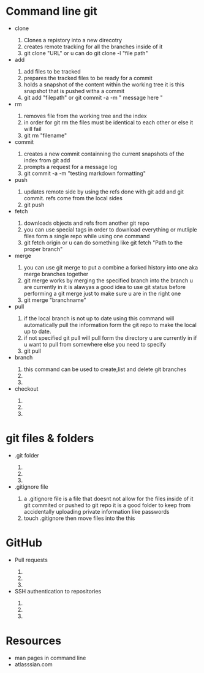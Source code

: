 <h1> Command line git </h1>
<ul>
<li>clone</li>
<ol>
    <li>Clones a repistory into a new direcotry</li>
    <li>creates remote tracking for all the branches inside of it</li>
    <li>git clone "URL" or u can do git clone -l "file path"</li>
</ol>
<li>add</li>
<ol>
    <li>add files to be tracked</li>
    <li>prepares the tracked files to be ready for a commit</li>
    <li>holds a snapshot of the content within the working tree it is this snapshot that is pushed witha a commit </li>
    <li>  git add "filepath" or git commit -a -m " message here "
</ol>
<li>rm</li>
<ol>
    <li>removes file from the working tree and the index</li>
    <li>in order for git rm the files must be identical to each other or else it will fail</li>
    <li>git rm "filename"</li>
</ol>
<li>commit</li>
<ol>
    <li>creates a new commit containning the current snapshots of the index from git add</li>
    <li>prompts a request for a message log</li>
    <li>git commit -a -m "testing markdown formatting"</li>
</ol>
<li>push</li>
<ol>
    <li>updates remote side by using the refs done with git add and git commit. refs come from the local sides</li>
    <li>git push</li>
</ol>
<li>fetch</li>
<ol>
    <li>downloads objects and refs from another git repo</li>
    <li>you can use special tags in order to download everything or mutliple files form a single repo while using one command</li>
    <li> git fetch origin or u can do something like git fetch "Path to the proper branch"</li>
</ol>
<li>merge</li>
<ol>
    <li>you can use git merge to put a combine a forked history into one aka merge branches together</li>
    <li>git merge works by merging the specified branch into the branch u are currently in it is alawyas a good idea to use git status before performing a git merge just to make sure u are in the right one</li>
    <li>git merge "branchname"</li>
</ol>
<li>pull</li>
<ol>
    <li>if the local branch is not up to date using this command will automatically pull the information form the git repo to make the local up to date.</li>
    <li> if not specified git pull will pull form the directory u are currently in if u want to pull from somewhere else you need to specify</li>
    <li>git pull </li>
    
    
</ol>
<li>branch</li>
<ol>
    <li>this command can be used to create,list and delete git branches</li>
    <li></li>
    <li></li>
</ol>
<li>checkout</li>
<ol>
    <li></li>
    <li></li>
    <li></li>
</ol>
</ul>
<h1> git files & folders </h1>
<ul>
<li>.git folder </li>
<ol>
    <li></li>
    <li></li>
    <li></li>
</ol>
<li>.gitignore file</li>
<ol>
    <li> a .gitignore file is a file that doesnt not allow for the files inside of it git commited or pushed to git repo it is a good folder to keep from accidentally uploading private information like passwords  </li>
    <li>touch .gitignore then move files into the this</li>
</ol>
</ul>
<h1> GitHub </h1>

<ul>
<li>Pull requests</li>
<ol>
    <li></li>
    <li></li>
    <li></li>
</ol>
<li>SSH authentication to repositories</li>
<ol>
    <li></li>
    <li></li>
    <li></li>
</ol>
</ul>
<h1> Resources </h1>
<ul>
<li> man pages in command line </li>
<li>atlasssian.com</li>
</ul>